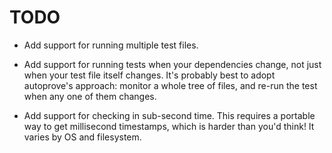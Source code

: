 TODO
====

* Add support for running multiple test files.

* Add support for running tests when your dependencies change, not just when your test file itself changes. It's probably best to adopt autoprove's approach: monitor a whole tree of files, and re-run the test when any one of them changes.

* Add support for checking in sub-second time. This requires a portable way to get millisecond timestamps, which is harder than you'd think! It varies by OS and filesystem.
